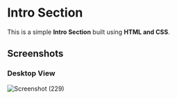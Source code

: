# Intro Section

This is a simple **Intro Section** built using **HTML and CSS**.

## Screenshots

### **Desktop View**
![Screenshot (229)](https://github.com/user-attachments/assets/960f3c23-8f68-4e1f-aa35-49199517e471)

